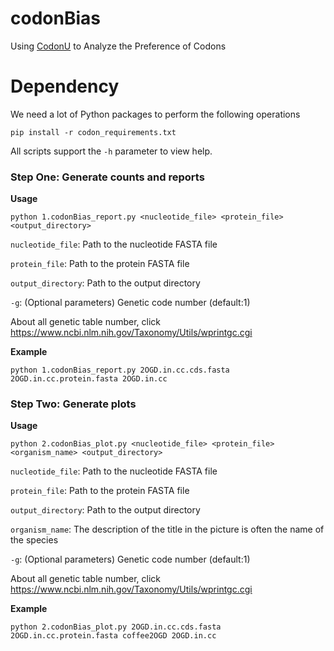 # codonBias

Using [CodonU](https://github.com/SouradiptoC/CodonU) to Analyze the Preference of Codons

# Dependency

We need a lot of Python packages to perform the following operations

```
pip install -r codon_requirements.txt
```

All scripts support the `-h` parameter to view help.

### Step One: Generate counts and reports 

**Usage**
```
python 1.codonBias_report.py <nucleotide_file> <protein_file> <output_directory>
```
`nucleotide_file`: Path to the nucleotide FASTA file

`protein_file`: Path to the protein FASTA file

`output_directory`: Path to the output directory

`-g`: (Optional parameters) Genetic code number (default:1)

About all genetic table number, click https://www.ncbi.nlm.nih.gov/Taxonomy/Utils/wprintgc.cgi

**Example**
```
python 1.codonBias_report.py 2OGD.in.cc.cds.fasta 2OGD.in.cc.protein.fasta 2OGD.in.cc
```
### Step Two: Generate plots 

**Usage**
```
python 2.codonBias_plot.py <nucleotide_file> <protein_file> <organism_name> <output_directory>
```
`nucleotide_file`: Path to the nucleotide FASTA file

`protein_file`: Path to the protein FASTA file

`output_directory`: Path to the output directory

`organism_name`: The description of the title in the picture is often the name of the species

`-g`: (Optional parameters) Genetic code number (default:1)

About all genetic table number, click https://www.ncbi.nlm.nih.gov/Taxonomy/Utils/wprintgc.cgi

**Example**
```
python 2.codonBias_plot.py 2OGD.in.cc.cds.fasta 2OGD.in.cc.protein.fasta coffee2OGD 2OGD.in.cc
```

